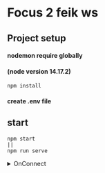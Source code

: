 # Focus 2 feik ws

## Project setup
#### nodemon require globally
#### (node version 14.17.2)
```
npm install 
```
#### create .env file
## start 
```
npm start 
||
npm run serve
```
<details>
 <summary>OnConnect</summary>
 
```JSON
{
  "event":"userInQueues",
  "queues":"8994",
  "ts":1687643764
}
```
</details>